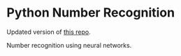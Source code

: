 Python Number Recognition
=========================

Updated version of [this repo](https://github.com/ilovepjs/WhatsMyNumber).

Number recognition using neural networks.

